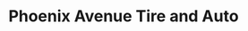 ---
title: "Phoenix Avenue Tire and Auto"
url: /fort-smith/phoenix-avenue-tire-and-auto/
shop: Autowerkstatt
---